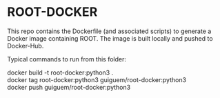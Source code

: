 # ROOT-DOCKER

This repo contains the Dockerfile (and associated scripts) to generate a Docker image containing ROOT.
The image is built locally and pushed to Docker-Hub.

Typical commands to run from this folder:

docker build -t root-docker:python3 .      
docker tag root-docker:python3 guiguem/root-docker:python3      
docker push guiguem/root-docker:python3      

